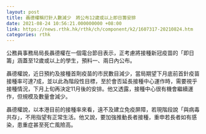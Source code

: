 ```yaml
---
layout: post
title: 聶德權稱打針人數減少　將公布12歲或以上即日籌安排
date: 2021-08-24 10:56:21.000000000 +08:00
link: https://news.rthk.hk/rthk/ch/component/k2/1607317-20210824.htm
categories: rthk
---
```


公務員事務局局長聶德權在一個電台節目表示，正考慮將接種新冠疫苗的「即日籌」涵蓋至12歲或以上的學生，預料一、兩日內公布。

聶德權說，近日預約及接種首劑疫苗的市民數目減少，當局期望下月底前首針疫苗接種率可達7成，並以此為階段性目標，至於會否延長接種中心運作時，需要視乎接種情況，下月上旬再決定11月後的安排。他又透露，接種中心很有機會繼續運作，但規模及數量會減少。

聶德權說，以本港目前的接種率來看，遠不及建立免疫屏障，若現階段說「與病毒共存」，不用指望有正常生活。他又說，要加強推動長者接種，重申若長者如有感染，患重症甚至死亡風險高。
